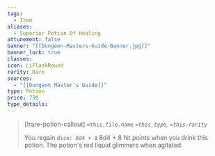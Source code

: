 ```yaml
---
tags:
  - Item
aliases:
  - Superior Potion Of Healing
attunement: false
banner: "[[Dungeon-Masters-Guide-Banner.jpg]]"
banner_lock: true
classes: 
icon: LiFlaskRound
rarity: Rare
sources:
  - "[[Dungeon Master's Guide]]"
type: Potion
price: 750
type_details:
---
```

>[!rare-potion-callout] `=this.file.name`
>*`=this.type`, `=this.rarity`*
>
>You regain `dice: 8d4 + 8` 8d4 + 8 hit points when you drink this potion. The potion's red liquid glimmers when agitated.
>
